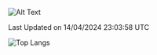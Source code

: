 ![Alt Text](https://media.tenor.com/3Gehha8RO-sAAAAC/goose-dance.gif)

<!--START_SECTION:waka-->

 Last Updated on 14/04/2024 23:03:58 UTC
<!--END_SECTION:waka-->

![Top Langs](https://github-readme-stats-rose-phi.vercel.app/api/top-langs/?username=jxncted\&layout=compact&hide=c,assembly,jupyter%20notebook)
